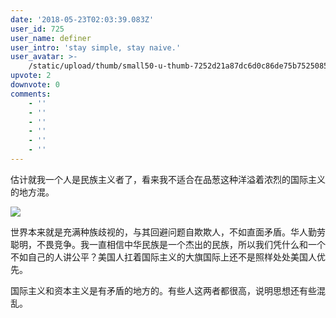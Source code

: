 ```yaml
---
date: '2018-05-23T02:03:39.083Z'
user_id: 725
user_name: definer
user_intro: 'stay simple, stay naive.'
user_avatar: >-
    /static/upload/thumb/small50-u-thumb-7252d21a87dc6d0c86de75b752508541fe5715b38ac.png
upvote: 2
downvote: 0
comments:
    - ''
    - ''
    - ''
    - ''
    - ''
    - ''
---
```


估计就我一个人是民族主义者了，看来我不适合在品葱这种洋溢着浓烈的国际主义的地方混。

![](https://web.archive.org:443/web/20180529145311im_/https://pincimg.com/posts/84620/577e5fc7ab9245da1e83729346877b0c.jpg)

世界本来就是充满种族歧视的，与其回避问题自欺欺人，不如直面矛盾。华人勤劳聪明，不畏竞争。我一直相信中华民族是一个杰出的民族，所以我们凭什么和一个不如自己的人讲公平？美国人扛着国际主义的大旗国际上还不是照样处处美国人优先。

国际主义和资本主义是有矛盾的地方的。有些人这两者都很高，说明思想还有些混乱。
